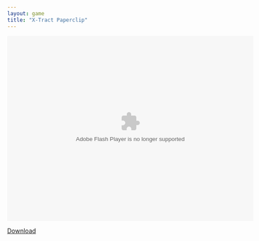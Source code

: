```yaml
---
layout: game
title: "X-Tract Paperclip"
---
```

<div class="row justify-content-md-center">
    <div class="col">
        <object width="100" height="100">
            <embed src="xtractpaperclip.swf" flashvars="" base="" quality="high" allowscriptaccess="always" allowfullscreen="true" wmode="window" width="570" height="430" type="application/x-shockwave-flash" pluginspage="http://www.macromedia.com/go/getflashplayer">
        </object>
    </div>
</div>

<a href="xtractpaperclip.swf" download class="btn btn-outline-dark">Download</a>
